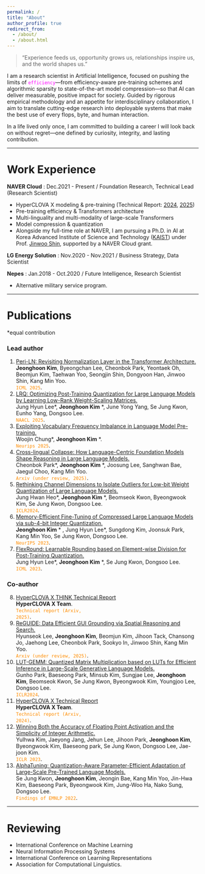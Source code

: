 ```yaml
---
permalink: /
title: "About"
author_profile: true
redirect_from: 
  - /about/
  - /about.html
---
```


> “Experience feeds us, opportunity grows us, relationships inspire us, and the world shapes us.”

I am a research scientist in Artificial Intelligence, focused on pushing the limits of <code style="color : magenta">efficiency</code>—from efficiency-aware pre-training schemes and algorithmic sparsity to state-of-the-art model compression—so that AI can deliver measurable, positive impact for society. Guided by rigorous empirical methodology and an appetite for interdisciplinary collaboration, I aim to translate cutting-edge research into deployable systems that make the best use of every flops, byte, and human interaction.

In a life lived only once, I am committed to building a career I will look back on without regret—one defined by curiosity, integrity, and lasting contribution.

-------

Work Experience
======
**NAVER Cloud** : Dec.2021 - Present / Foundation Research, Technical Lead (Research Scientist)
   * HyperCLOVA X modeling & pre-training (Technical Report: [2024](https://arxiv.org/abs/2404.01954), [2025](https://arxiv.org/abs/2506.22403))
   * Pre-training efficiency & Transformers architecture
   * Multi-linguality and multi-modality of large-scale Transformers
   * Model compression & quantization
   * Alongside my full-time role at NAVER, I am pursuing a Ph.D. in AI at Korea Advanced Institute of Science and Technology ([KAIST](https://www.kaist.ac.kr/en/)) under Prof. [Jinwoo Shin](https://alinlab.kaist.ac.kr/shin.html), supported by a NAVER Cloud grant. 
     
**LG Energy Solution** : Nov.2020 - Nov.2021 / Business Strategy, Data Scientist
  
**Nepes** : Jan.2018 - Oct.2020 / Future Intelligence, Research Scientist
   * Alternative military service program.

-------

Publications 
======
*equal contribution

### Lead author
1. [Peri-LN: Revisiting Normalization Layer in the Transformer Architecture.](https://arxiv.org/abs/2502.02732)  
**Jeonghoon Kim**, Byeongchan Lee, Cheonbok Park, Yeontaek Oh, Beomjun Kim, Taehwan Yoo, Seongjin Shin, Dongyoon Han, Jinwoo Shin, Kang Min Yoo.  
<code style="color : darkorange">ICML 2025</code>.
2. [LRQ: Optimizing Post-Training Quantization for Large Language Models by Learning Low-Rank Weight-Scaling Matrices.](https://arxiv.org/abs/2407.11534)  
Jung Hyun Lee*, **Jeonghoon Kim** *, June Yong Yang, Se Jung Kwon, Eunho Yang, Dongsoo Lee.  
  <code style="color : darkorange">NAACL 2025</code>.
6. [Exploiting Vocabulary Frequency Imbalance in Language Model Pre-training.](https://arxiv.org/abs/2508.15390)  
Woojin Chung*, **Jeonghoon Kim**  *.  
<code style="color : darkorange">Neurips 2025</code>.
7. [Cross-lingual Collapse: How Language-Centric Foundation Models Shape Reasoning in Large Language Models.](https://arxiv.org/abs/2506.05850)  
Cheonbok Park*, **Jeonghoon Kim** *, Joosung Lee, Sanghwan Bae, Jaegul Choo, Kang Min Yoo.  
<code style="color : darkorange">Arxiv (under review, 2025)</code>.
4. [Rethinking Channel Dimensions to Isolate Outliers for Low-bit Weight Quantization of Large Language Models.](https://arxiv.org/abs/2309.15531)  
Jung Hwan Heo*, **Jeonghoon Kim** *, Beomseok Kwon, Byeongwook Kim, Se Jung Kwon, Dongsoo Lee.    
<code style="color : darkorange">ICLR2024</code>.  
5. [Memory-Efficient Fine-Tuning of Compressed Large Language Models via sub-4-bit Integer Quantization.](https://arxiv.org/abs/2305.14152)  
**Jeonghoon Kim** * , Jung Hyun Lee*, Sungdong Kim, Joonsuk Park, Kang Min Yoo, Se Jung Kwon, Dongsoo Lee.   
  <code style="color : darkorange">NeurIPS 2023</code>.  
6. [FlexRound: Learnable Rounding based on Element-wise Division for Post-Training Quantization.](https://arxiv.org/abs/2306.00317)  
Jung Hyun Lee*, **Jeonghoon Kim** *, Se Jung Kwon, Dongsoo Lee.    
<code style="color : darkorange">ICML 2023</code>.  


### Co-author
8. [HyperCLOVA X THINK Technical Report](https://arxiv.org/abs/2506.22403)  
**HyperCLOVA X Team**.   
<code style="color : darkorange">Technical report (Arxiv, 2025)</code>.
9. [ReGUIDE: Data Efficient GUI Grounding via Spatial Reasoning and Search.](https://arxiv.org/abs/2505.15259)  
Hyunseok Lee, **Jeonghoon Kim**, Beomjun Kim, Jihoon Tack, Chansong Jo, Jaehong Lee, Cheonbok Park, Sookyo In, Jinwoo Shin, Kang Min Yoo.  
 <code style="color : darkorange">Arxiv (under review, 2025)</code>.
10. [LUT-GEMM: Quantized Matrix Multiplication based on LUTs for Efficient Inference in Large-Scale Generative Language Models.](https://arxiv.org/abs/2206.09557)  
Gunho Park, Baeseong Park, Minsub Kim, Sungjae Lee, **Jeonghoon Kim**, Beomseok Kwon, Se Jung Kwon, Byeongwook Kim, Youngjoo Lee, Dongsoo Lee.    
 <code style="color : darkorange">ICLR2024</code>.
11. [HyperCLOVA X Technical Report](https://arxiv.org/abs/2404.01954)  
**HyperCLOVA X Team**.    
<code style="color : darkorange">Technical report (Arxiv, 2024)</code>.  
12. [Winning Both the Accuracy of Floating Point Activation and the Simplicity of Integer Arithmetic.](https://openreview.net/forum?id=z92lBy1ehjI)  
Yulhwa Kim, Jaeyong Jang, Jehun Lee, Jihoon Park, **Jeonghoon Kim**, Byeongwook Kim, Baeseong park, Se Jung Kwon, Dongsoo Lee, Jae-joon Kim.   
 <code style="color : darkorange">ICLR 2023</code>.
13. [AlphaTuning: Quantization-Aware Parameter-Efficient Adaptation of Large-Scale Pre-Trained Language Models.](https://arxiv.org/abs/2210.03858)  
Se Jung Kwon, **Jeonghoon Kim**, Jeongin Bae, Kang Min Yoo, Jin-Hwa Kim, Baeseong Park, Byeongwook Kim, Jung-Woo Ha, Nako Sung, Dongsoo Lee.   
 <code style="color : darkorange">Findings of EMNLP 2022</code>.


-------

Reviewing
======
* International Conference on Machine Learning
* Neural Information Processing Systems
* International Conference on Learning Representations
* Association for Computational Linguistics. 
